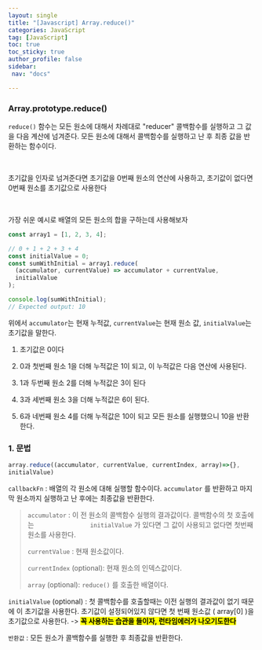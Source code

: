 ```yaml
---
layout: single
title: "[Javascript] Array.reduce()"
categories: JavaScript
tag: [JavaScript]
toc: true
toc_sticky: true
author_profile: false
sidebar:
 nav: "docs"

---
```


### Array.prototype.reduce()

`reduce()` 함수는 모든 원소에 대해서 차례대로 "reducer" 콜백함수를 실행하고 그 값을 다음 계산에 넘겨준다. 모든 원소에 대해서 콜백함수를 실행하고 난 후 최종 값을 반환하는 함수이다. 

<br>

초기값을 인자로 넘겨준다면 초기값을 0번째 원소의 연산에 사용하고, 초기값이 없다면 0번째 원소를 초기값으로 사용한다

<br>

가장 쉬운 예시로 배열의 모든 원소의 합을 구하는데 사용해보자

```js
const array1 = [1, 2, 3, 4];

// 0 + 1 + 2 + 3 + 4
const initialValue = 0;
const sumWithInitial = array1.reduce(
  (accumulator, currentValue) => accumulator + currentValue,
  initialValue
);

console.log(sumWithInitial);
// Expected output: 10
```

위에서 `accumulator`는 현재 누적값, `currentValue`는 현재 원소 값, `initialValue`는 초기값을 말한다.

1. 초기값은 0이다

2. 0과 첫번째 원소 1을 더해 누적값은 1이 되고, 이 누적값은 다음 연산에 사용된다.

3. 1과 두번째 원소 2를 더해 누적값은 3이 된다

4. 3과 세번째 원소 3을 더해 누적값은 6이 된다.

5. 6과 네번째 원소 4를 더해 누적값은 10이 되고 모든 원소를 실행했으니 10을 반환한다.

### 1. 문법

```js
array.reduce((accumulator, currentValue, currentIndex, array)=>{},
initialValue)
```

`callbackFn` : 배열의 각 원소에 대해 실행할 함수이다. `accumulator` 를 반환하고 마지막 원소까지 실행하고 난 후에는 최종값을 반환한다.

> `accumulator` : 이 전 원소의 콜백함수 실행의 결과값이다. 콜백함수의 첫 호출에는                             `initialValue` 가 있다면 그 값이 사용되고 없다면 첫번째 원소를 사용한다.
> 
> `currentValue` : 현재 원소값이다. 
> 
> `currentIndex` (optional): 현재 원소의 인덱스값이다.
> 
> `array` (optional): `reduce()` 를 호출한 배열이다.

`initialValue` (optional) : 첫 콜백함수를 호출할때는 이전 실행의 결과값이 없기 때문에 이 초기값을 사용한다. 초기값이 설정되어있지 않다면 첫 번째 원소값 ( array[0] )을 초기값으로 사용한다.  -> <mark>**꼭 사용하는 습관을 들이자, 런타임에러가 나오기도한다**</mark>

`반환값` : 모든 원소가 콜백함수를 실행한 후 최종값을 반환한다. 
